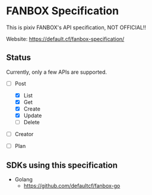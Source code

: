 # FANBOX Specification

This is pixiv FANBOX's API specification, NOT OFFICIAL!!

Website: https://default.cf/fanbox-specification/


## Status

Currently, only a few APIs are supported.

- [ ] Post
  - [x] List
  - [x] Get
  - [x] Create
  - [x] Update
  - [ ] Delete
- [ ] Creator
- [ ] Plan



## SDKs using this specification

- Golang
  - https://github.com/defaultcf/fanbox-go
